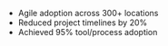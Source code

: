 - Agile adoption across 300+ locations
- Reduced project timelines by 20%
- Achieved 95% tool/process adoption
